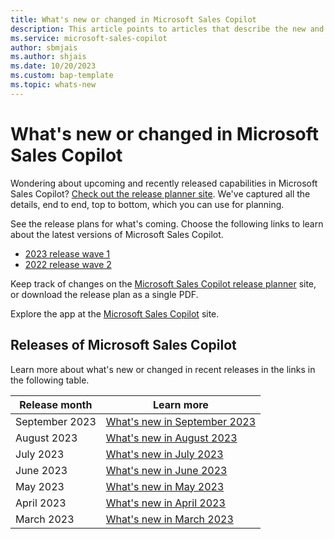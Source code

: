 ```yaml
---
title: What's new or changed in Microsoft Sales Copilot
description: This article points to articles that describe the new and changed features in each release of Microsoft Sales Copilot.
ms.service: microsoft-sales-copilot
author: sbmjais
ms.author: shjais
ms.date: 10/20/2023
ms.custom: bap-template 
ms.topic: whats-new 
---
```


# What's new or changed in Microsoft Sales Copilot

Wondering about upcoming and recently released capabilities in Microsoft Sales Copilot? [Check out the release planner site](https://releaseplans.microsoft.com/en-US/?app=Viva+Sales). We've captured all the details, end to end, top to bottom, which you can use for planning.  

See the release plans for what's coming. Choose the following links to learn about the latest versions of Microsoft Sales Copilot.

- [2023 release wave 1](/dynamics365/release-plan/2023wave1/sales/viva-sales/planned-features)  
- [2022 release wave 2](/dynamics365-release-plan/2022wave2/sales/viva-sales/planned-features)  

Keep track of changes on the [Microsoft Sales Copilot release planner](https://experience.dynamics.com/releaseplans/?app=sales) site, or download the release plan as a single PDF.

Explore the app at the [Microsoft Sales Copilot](https://www.microsoft.com/ai/microsoft-sales-copilot) site.

## Releases of Microsoft Sales Copilot

Learn more about what's new or changed in recent releases in the links in the following table.


|Release month   |Learn more  |
|---------|---------|
|September 2023 | [What's new in September 2023 ](sep-23.md)     |
|August 2023 | [What's new in August 2023 ](aug-23.md)     |
|July 2023   | [What's new in July 2023](jul-23.md)        |        
|June 2023   | [What's new in June 2023](jun-23.md)        |        
|May 2023    | [What's new in May 2023](may-23.md)         |        
|April 2023  | [What's new in April 2023](apr-23.md)       |         
|March 2023  | [What's new in March 2023](mar-23.md)       |
